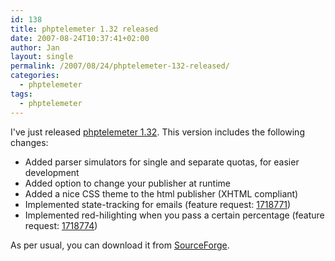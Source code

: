 ```yaml
---
id: 138
title: phptelemeter 1.32 released
date: 2007-08-24T10:37:41+02:00
author: Jan
layout: single
permalink: /2007/08/24/phptelemeter-132-released/
categories:
  - phptelemeter
tags:
  - phptelemeter
---
```

I've just released [phptelemeter 1.32](http://phptelemeter.kcore.org/). This version includes the following changes:

  * Added parser simulators for single and separate quotas, for easier development
  * Added option to change your publisher at runtime
  * Added a nice CSS theme to the html publisher (XHTML compliant)
  * Implemented state-tracking for emails (feature request: [1718771](http://sourceforge.net/tracker/index.php?func=detail&aid=1718771&group_id=149435&atid=774603))
  * Implemented red-hilighting when you pass a certain percentage (feature request: [1718774](http://sourceforge.net/tracker/index.php?func=detail&aid=1718774&group_id=149435&atid=774603))

As per usual, you can download it from [SourceForge](http://sourceforge.net/projects/phptelemeter).